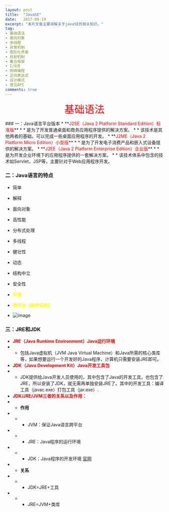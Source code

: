 ```yaml
---
layout: post
title:  "JavaSE"
date:   2017-09-19
excerpt: "本片文章主要讲解关于javaSE的相关知识。"
tag:
- 基础语法
- 面向对象
- 多线程
- 异常机制
- 图形化界面
- 反射机制
- 集合框架
- I/O流
- 网络编程
- 正则表达式
- 设计模式
- 常见API
comments: true
---
```

<p align="center"><font color="red" size="6">基础语法</font></p>
### 一：Java语言平台版本
* **<font color="red">J2SE（Java 2 Platform Standard Edition）标准版</font>**
* * 是为了开发普通桌面和商务应用程序提供的解决方案。
* * 该技术是其他两者的基础，可以完成一些桌面应用程序的开发。
* **<font color="red">J2ME（Java 2 Platform Micro Edition）小型版</font>**
* * 是为了开发电子消费产品和嵌入式设备提供的解决方案。
* **<font color="red">J2EE（Java 2 Platform Enterprise Edition）企业版</font>**
* * 是为开发企业环境下的应用程序提供的一套解决方案。
* * 该技术体系中包含的技术如Servlet，JSP等，主要针对于Web应用程序开发。

### 二：Java语言的特点
* 简单
* 解释
* 面向对象
* 高性能
* 分布式处理
* 多线程
* 健壮性
* 动态
* 结构中立
* 安全性
* **<font color="yellow">开源</font>**
* **<font color="yellow">跨平台《操作系统》</font>**

* ![image](images/java语言跨平台图解.png)

### 三：JRE和JDK
* **<font color="red">JRE（Java Runtime Environment）Java运行环境</font>**
* * 包括Java虚拟机（JVM Java Virtual Machine）和Java所需的核心类库等，如果想要运行一个开发好的Java程序，计算机只需要安装JRE即可。
* **<font color="red">JDK（Java Development Kit）Java开发工具包</font>**
* * JDK提供给Java开发人员使用的，其中包含了Java的开发工具，也包含了JRE，所以安装了JDK，就无需再单独安装JRE了。其中的开发工具：编译工具（javac.exe）打包工具（jar.exe）.
* **<font color="red">JDK/JRE/JVM三者的关系以及作用：</font>**
* * **作用**
* * * JVM：保证Java语言跨平台
* * * JRE：Java程序的运行环境
* * * JDK：Java程序的开发环境 [官网](https://www.oracle.com)
* * **关系**
* * * JDK=JRE+工具
* * * JRE=JVM+类库
